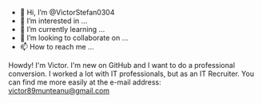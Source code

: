 - 👋 Hi, I’m @VictorStefan0304
- 👀 I’m interested in ...
- 🌱 I’m currently learning ...
- 💞️ I’m looking to collaborate on ...
- 📫 How to reach me ...

<!---
VictorStefan0304/VictorStefan0304 is a ✨ special ✨ repository because its `README.md` (this file) appears on your GitHub profile.
You can click the Preview link to take a look at your changes.
--->
Howdy!  I'm Victor. I'm new on GitHub and I want to do a professional conversion. I worked a lot with IT professionals, but as an IT Recruiter. You can find me more easily at the e-mail address: victor89munteanu@gmail.com
